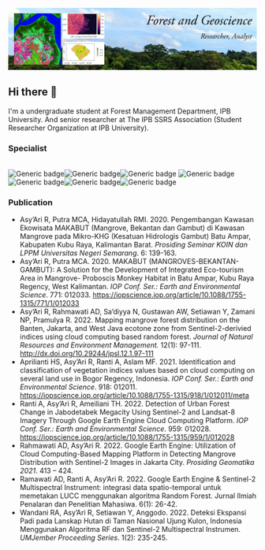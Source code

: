 ![logo](https://github.com/arihutan/arihutan/blob/61d0f830313ff14cf1645c1ce2fb2836f50f202d/Sampul1.png)
## Hi there 👋 

I'm a undergraduate student at Forest Management Department, IPB University.
And senior researcher at The IPB SSRS Association (Student Researcher Organization at IPB University).

### Specialist
<br /> ![Generic badge](https://img.shields.io/badge/RStudio-75AADB?style=for-the-badge&logo=RStudio&logoColor=white)![Generic badge](https://img.shields.io/badge/Colab-F9AB00?style=for-the-badge&logo=googlecolab&color=525252)![Generic badge](https://img.shields.io/badge/Spyder%20Ide-FF0000?style=for-the-badge&logo=spyder%20ide&logoColor=white)   ![Generic badge](https://img.shields.io/badge/R-276DC3?style=for-the-badge&logo=r&logoColor=white)![Generic badge](https://img.shields.io/badge/JavaScript-F7DF1E?style=for-the-badge&logo=javascript&logoColor=black)![Generic badge](https://img.shields.io/badge/Python-14354C?style=for-the-badge&logo=python&logoColor=white)![Generic badge](https://img.shields.io/badge/Markdown-000000?style=for-the-badge&logo=markdown&logoColor=white)

### Publication
* Asy’Ari R,  Putra MCA, Hidayatullah RMI. 2020. Pengembangan Kawasan Ekowisata MAKABUT (Mangrove, Bekantan dan Gambut) di Kawasan Mangrove pada Mikro-KHG (Kesatuan Hidrologis Gambut) Batu Ampar, Kabupaten Kubu Raya, Kalimantan Barat. _Prosiding Seminar KOIN dan LPPM Universitas Negeri Semarang_. 6: 139-163.
* Asy’Ari R, Putra MCA. 2020. MAKABUT (MANGROVES-BEKANTAN-GAMBUT): A Solution for the Development of Integrated Eco-tourism Area in Mangrove- Proboscis Monkey Habitat in Batu Ampar, Kubu Raya Regency, West Kalimantan. _IOP Conf. Ser.: Earth and Environmental Science_.  771: 012033. https://iopscience.iop.org/article/10.1088/1755-1315/771/1/012033   
* Asy’Ari R, Rahmawati AD, Sa’diyya N, Gustawan AW, Setiawan Y, Zamani NP, Pramulya R. 2022. Mapping mangrove forest distribution on the Banten, Jakarta, and West Java ecotone zone from Sentinel-2-derivied indices using cloud computing based random forest. _Journal of Natural Resources and Environment Management._ 12(1): 97-111. http://dx.doi.org/10.29244/jpsl.12.1.97-111 
* Aprilianti HS, Asy’Ari R, Ranti A, Aslam MF. 2021. Identification and classification of vegetation indices values based on cloud computing on several land use in Bogor Regency, Indonesia. _IOP Conf. Ser.: Earth and Environmental Science_.  918: 012011. https://iopscience.iop.org/article/10.1088/1755-1315/918/1/012011/meta  
* Ranti A, Asy’Ari R, Ameiliani TH. 2022. Detection of Urban Forest Change in Jabodetabek Megacity Using Sentinel-2 and Landsat-8 Imagery Through Google Earth Engine Cloud Computing Platform. _IOP Conf. Ser.: Earth and Environmental Science_. 959: 012028. https://iopscience.iop.org/article/10.1088/1755-1315/959/1/012028 
* Rahmawati AD, Asy’Ari R. 2022. Google Earth Engine: Utilization of Cloud Computing-Based Mapping Platform in Detecting Mangrove Distribution with Sentinel-2 Images in Jakarta City. _Prosiding Geomatika 2021_. 413 – 424.
* Ramawati AD, Ranti A, Asy’Ari R. 2022. Google Earth Engine & Sentinel-2 Multispectral Instrument: integrasi data spatio-temporal untuk memetakan LUCC menggunakan algoritma Random Forest. Jurnal Ilmiah Penalaran dan Penelitian Mahasiwa. 6(1): 26-42.
* Wandani RA, Asy’Ari R, Setiawan Y, Anggodo. 2022. Deteksi Ekspansi Padi pada Lanskap Hutan di Taman Nasional Ujung Kulon, Indonesia Menggunakan Algoritma RF dan Sentinel-2 Multispectral Instrumen. _UMJember Proceeding Series_. 1(2): 235-245.



